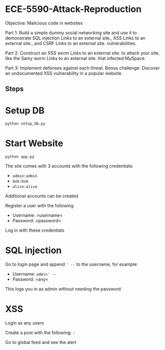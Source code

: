 # ECE-5590-Attack-Reproduction

Objective: Malicious code in websites

Part 1: Build a simple dummy social networking site and use it to demonstrate SQL injection Links to an external site., XSS Links to an external site., and CSRF Links to an external site. vulnerabilities.

Part 2: Construct an XSS worm Links to an external site. to attack your site, like the Samy worm Links to an external site. that infected MySpace.

Part 3: Implement defenses against each threat. Bonus challenge: Discover an undocumented XSS vulnerability in a popular website.



## Steps


# Setup DB

```
python setup_db.py
```


# Start Website

```
python app.py
```
The site comes with 3 accounts with the following credentials:

- `admin:admin`
- `bob:bob`
- `alice:alice`

Additional accounts can be created

Register a user with the following
- Username: >username<
- Password: >password<

Log in with these credentials

# SQL injection

Go to login page and append `' --` to the username, for example:
- Username: `admin' --`
- Password: >any<

This logs you in as admin without needing the password


# XSS

Login as any users

Create a post with the following:
    - <script>alert('XSS Attack!');</script>

Go to global feed and see the alert

